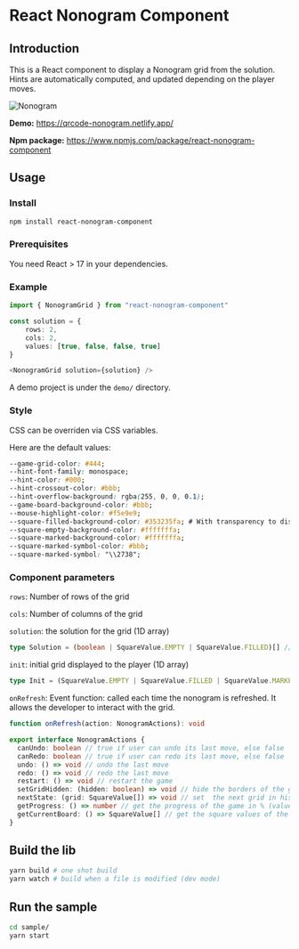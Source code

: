 # React Nonogram Component

## Introduction

This is a React component to display a Nonogram grid from the solution. Hints are automatically computed, and updated depending on the player moves.

![Nonogram][illustration-img]

**Demo:** https://qrcode-nonogram.netlify.app/

**Npm package:** https://www.npmjs.com/package/react-nonogram-component

## Usage

### Install
```bash
npm install react-nonogram-component
```

### Prerequisites

You need React > 17 in your dependencies.

### Example

```typescript
import { NonogramGrid } from "react-nonogram-component"

const solution = {
    rows: 2,
    cols: 2,
    values: [true, false, false, true]
}

<NonogramGrid solution={solution} />
```

A demo project is under the `demo/` directory.

### Style

CSS can be overriden via CSS variables.

Here are the default values:

```css
--game-grid-color: #444;
--hint-font-family: monospace;
--hint-color: #000;
--hint-crossout-color: #bbb;
--hint-overflow-background: rgba(255, 0, 0, 0.1);
--game-board-background-color: #bbb;
--mouse-highlight-color: #f5e9e9;
--square-filled-background-color: #353235fa; # With transparency to display the mouse highlight
--square-empty-background-color: #fffffffa;
--square-marked-background-color: #fffffffa;
--square-marked-symbol-color: #bbb;
--square-marked-symbol: "\\2738";
```

### Component parameters

`rows`: Number of rows of the grid

`cols`: Number of columns of the grid

`solution`: the solution for the grid (1D array)

```typescript
type Solution = (boolean | SquareValue.EMPTY | SquareValue.FILLED)[] // 1D array with all square values
```

`init`: initial grid displayed to the player (1D array)

```typescript
type Init = (SquareValue.EMPTY | SquareValue.FILLED | SquareValue.MARKED)[] // 1D array with all square values
```

`onRefresh`: Event function: called each time the nonogram is refreshed. It allows the developer to interact with the grid.

```typescript
function onRefresh(action: NonogramActions): void

export interface NonogramActions {
  canUndo: boolean // true if user can undo its last move, else false
  canRedo: boolean // true if user can redo its last move, else false
  undo: () => void // undo the last move
  redo: () => void // redo the last move
  restart: () => void // restart the game
  setGridHidden: (hidden: boolean) => void // hide the borders of the grid
  nextState: (grid: SquareValue[]) => void // set  the next grid in history (1D array with all square values)
  getProgress: () => number // get the progress of the game in % (value from 0 to 100)
  getCurrentBoard: () => SquareValue[] // get the square values of the displayed board
}
```

## Build the lib

```bash
yarn build # one shot build
yarn watch # build when a file is modified (dev mode)
```

## Run the sample

```bash
cd sample/
yarn start
```

[illustration-img]: https://raw.github.com/Marmau/react-nonogram-component/master/illustration.png
